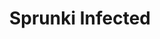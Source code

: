 ---
slug: sprunki-infected-2077
title: Sprunki Infected
description: "Sprunki Infected is an exciting online game. Play for free directly in your browser!"
icon: /images/popular_mods/Sprunki Infected.png
url: https://html-classic.itch.zone/html/11700918/index.html
previewImage: /images/popular_mods/Sprunki Infected.png
type: popular mods

# SEO配置
seo:
  title: "Sprunki Infected - Play Free Online Game | Fun Browser Games"
  description: "Sprunki Infected - Play this fun online game for free in your browser. No download required!"
  ogImage: "/images/popular_mods/Sprunki Infected.png"
  keywords: "sprunki-infected-2077, online game, browser game, free game, popular mods game, play online"

videoUrls:
  - https://www.youtube.com/embed/example1
  - https://www.youtube.com/embed/example2

whyPlay:
  title: "Why Play Sprunki Infected?"
  items:
    - "Immersive Gameplay: Sprunki Infected offers an engaging and immersive gaming experience that will keep you entertained for hours"
    - "Challenging Levels: Test your skills with increasingly difficult challenges and obstacles"
    - "Beautiful Graphics: Enjoy stunning visuals and smooth animations that bring the game world to life"
    - "Regular Updates: New content and features are added regularly to keep the game fresh and exciting"
    - "Free to Play: Experience all the fun without spending a penny"
    - "Community Features: Connect with other players, share strategies, and compete for high scores"
    - "Cross-Platform: Play on any device with a web browser, no downloads required"

features:
  title: "Key Features of Sprunki Infected"
  image: "/images/popular_mods/Sprunki Infected.png"
  items:
    - "Intuitive Controls: Easy to learn controls make Sprunki Infected accessible for players of all skill levels"
    - "Multiple Game Modes: Enjoy various gameplay options that provide different challenges and experiences"
    - "Character Customization: Personalize your gaming experience with unique characters and items"
    - "Achievement System: Complete special tasks to earn rewards and recognition"
    - "Leaderboards: Compete with players worldwide and see who can achieve the highest scores"

characteristics:
  title: "Game Characteristics"
  image: "/images/popular_mods/Sprunki Infected.png"
  items:
    - "Genre: Popular mods game with elements of strategy and skill"
    - "Difficulty: Suitable for both casual gamers and those seeking a challenge"
    - "Play Time: Quick sessions or extended gameplay, depending on your preference"
    - "Art Style: Vibrant and engaging visuals that enhance the gaming experience"
    - "Sound Design: Immersive audio that complements the gameplay perfectly"

info: "Sprunki Infected is an exciting online game that offers players a unique and engaging gaming experience. With its intuitive controls, stunning visuals, and challenging gameplay, Sprunki Infected provides hours of entertainment for players of all ages and skill levels. Whether you're looking for a quick gaming session during a break or an extended play session, Sprunki Infected delivers an immersive experience that will keep you coming back for more. The game features multiple levels of increasing difficulty, ensuring that players are constantly challenged as they progress. With regular updates adding new content and features, Sprunki Infected remains fresh and exciting, providing endless entertainment options for its growing community of players."

howToPlayIntro: "Welcome to Sprunki Infected! This guide will walk you through the basics and help you master the game. Whether you're a beginner or looking to improve your skills, these tips and instructions will enhance your gaming experience."

howToPlaySteps:
  - title: "Getting Started"
    description: "Begin your Sprunki Infected adventure by familiarizing yourself with the controls. Use your keyboard or mouse to navigate through the game interface. The tutorial will guide you through the basic mechanics and help you understand the objectives."
  - title: "Understanding the Objectives"
    description: "In Sprunki Infected, your main goal is to progress through levels by completing specific objectives. Each level presents unique challenges that require different strategies and approaches."
  - title: "Mastering the Controls"
    description: "Practice using the controls to improve your precision and reaction time. Sprunki Infected requires quick reflexes and strategic thinking to overcome obstacles and defeat opponents."
  - title: "Utilizing Power-ups"
    description: "Collect power-ups throughout the game to enhance your abilities and overcome difficult challenges. Each power-up offers unique advantages that can be crucial for success."
  - title: "Developing Strategies"
    description: "As you progress in Sprunki Infected, develop effective strategies for different scenarios. Analyze patterns, anticipate challenges, and adapt your approach to maximize your performance."

faq:
  title: "Frequently Asked Questions about Sprunki Infected"
  items:
    - question: "Is Sprunki Infected free to play?"
      answer: "Yes, Sprunki Infected is completely free to play directly in your web browser. No downloads or purchases are required to enjoy the full game experience."
    - question: "Can I play Sprunki Infected on mobile devices?"
      answer: "Yes, Sprunki Infected is optimized for both desktop and mobile play. You can enjoy the game on any device with a web browser and internet connection."
    - question: "Are there any in-game purchases?"
      answer: "While Sprunki Infected is free to play, there may be optional in-game purchases available for cosmetic items or additional features that don't affect core gameplay."
    - question: "How often is Sprunki Infected updated?"
      answer: "The developers regularly update Sprunki Infected with new content, features, and improvements based on player feedback and game performance."
    - question: "Can I play Sprunki Infected offline?"
      answer: "Currently, Sprunki Infected requires an internet connection to play as it's a browser-based online game."
    - question: "Is Sprunki Infected suitable for children?"
      answer: "Yes, Sprunki Infected is designed to be family-friendly and suitable for players of all ages."
    - question: "How do I report bugs or issues?"
      answer: "If you encounter any problems while playing Sprunki Infected, you can report them through the game's support page or contact the developers directly through their website."
    - question: "Still Have Questions?"
      answer: "If you have additional questions about Sprunki Infected that aren't covered in this FAQ, please visit our support center or contact our customer service team for assistance."
---